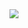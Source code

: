 <img src="https://capsule-render.vercel.app/api?type=waving&color=auto&height=300&section=header&text=Welcome!&fontSize=90&desc=RIN-1011%20GitHub%20Profile&descAlign=65&descAlignY=65" />
